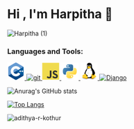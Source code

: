 


# Hi , I'm Harpitha 👋

![Harpitha (1)](https://github.com/HarpithaAakula/HarpithaAakula/assets/140746701/79556cc2-c862-4f85-8bbf-55b811056360)









<h3 align="left">Languages and Tools:</h3>
<p align="left"> <a href="https://www.w3schools.com/cpp/" target="_blank" rel="noreferrer"> <img src="https://raw.githubusercontent.com/devicons/devicon/master/icons/cplusplus/cplusplus-original.svg" alt="cplusplus" width="40" height="40"/> </a>    <a href="https://git-scm.com/" target="_blank" rel="noreferrer"> <img src="https://www.vectorlogo.zone/logos/git-scm/git-scm-icon.svg" alt="git" width="40" height="40"/> </a> <a href="https://developer.mozilla.org/en-US/docs/Web/JavaScript" target="_blank" rel="noreferrer"> <img src="https://raw.githubusercontent.com/devicons/devicon/master/icons/javascript/javascript-original.svg" alt="javascript" width="40" height="40"/> </a> <a href="https://www.python.org" target="_blank" rel="noreferrer"> <img src="https://raw.githubusercontent.com/devicons/devicon/master/icons/python/python-original.svg" alt="python" width="40" height="40"/> </a> <a href="https://www.linux.org/" target="_blank" rel="noreferrer"> <img src="https://raw.githubusercontent.com/devicons/devicon/master/icons/linux/linux-original.svg" alt="linux" width="40" height="40"/> </a>
  <a href="https://www.djangoproject.com/" target="_blank" rel="noreferrer"> <img src="https://static.djangoproject.com/img/logos/django-logo-negative.svg" alt="Django" width="40" height="40"/> </a>
</p>
















![Anurag's GitHub stats](https://github-readme-stats.vercel.app/api?username=HarpithaAakula&show_icons=true&theme=transparent)



[![Top Langs](https://github-readme-stats.vercel.app/api/top-langs/?username=HarpithaAakula&hide=javascript,html)](https://github.com/anuraghazra/github-readme-stats)



<p align="left"> <img src="https://komarev.com/ghpvc/?username=HarpithaAakula&label=Profile%20views&color=0e75b6&style=flat" alt="adithya-r-kothur" /> </p>


